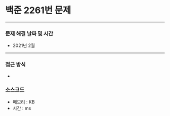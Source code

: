 
# 백준 2261번 문제

---

### 문제 해결 날짜 및 시간

- 2021년 2월 

---

### 접근 방식
- 

### 소스코드
- 메모리 : KB
- 시간 : ms
```c++

```
